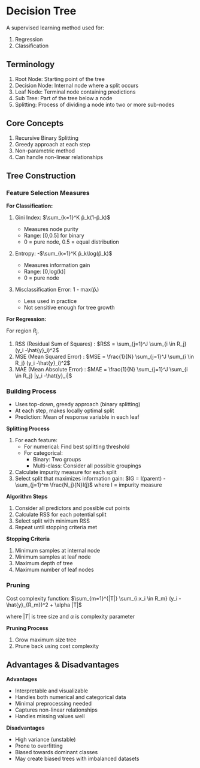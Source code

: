 # Decision Tree

A supervised learning method used for:
1. Regression
2. Classification

## Terminology

1. Root Node: Starting point of the tree
2. Decision Node: Internal node where a split occurs
3. Leaf Node: Terminal node containing predictions
4. Sub Tree: Part of the tree below a node
5. Splitting: Process of dividing a node into two or more sub-nodes

## Core Concepts

1. Recursive Binary Splitting
2. Greedy approach at each step
3. Non-parametric method
4. Can handle non-linear relationships

## Tree Construction

### Feature Selection Measures

**For Classification:**
1. Gini Index: $\sum_{k=1}^K p̂_k(1-p̂_k)$
   - Measures node purity
   - Range: [0,0.5] for binary
   - 0 = pure node, 0.5 = equal distribution

2. Entropy: -$\sum_{k=1}^K p̂_k\log(p̂_k)$
   - Measures information gain
   - Range: [0,log(k)]
   - 0 = pure node

3. Misclassification Error: 1 - max(p̂ᵢ)
   - Less used in practice
   - Not sensitive enough for tree growth

**For Regression:**

For region $R_j$,
1. RSS (Residual Sum of Squares) : $RSS = \sum_{j=1}^J \sum_{i \in R_j} (y_i -\hat{y}_i)^2$
2. MSE (Mean Squared Error) : $MSE = \frac{1}{N} \sum_{j=1}^J \sum_{i \in R_j} (y_i -\hat{y}_i)^2$
3. MAE (Mean Absolute Error) : $MAE = \frac{1}{N} \sum_{j=1}^J \sum_{i \in R_j} |y_i -\hat{y}_i|$


### Building Process
- Uses top-down, greedy approach (binary splitting)
- At each step, makes locally optimal split
- Prediction: Mean of response variable in each leaf

**Splitting Process**
1. For each feature:
   - For numerical: Find best splitting threshold
   - For categorical: 
     * Binary: Two groups
     * Multi-class: Consider all possible groupings
2. Calculate impurity measure for each split
3. Select split that maximizes information gain:
   $IG = I(parent) - \sum_{j=1}^m \frac{N_j}{N}I(j)$
   where I = impurity measure


**Algorithm Steps**
1. Consider all predictors and possible cut points
2. Calculate RSS for each potential split
3. Select split with minimum RSS
4. Repeat until stopping criteria met


**Stopping Criteria**
1. Minimum samples at internal node
2. Minimum samples at leaf node
3. Maximum depth of tree
4. Maximum number of leaf nodes


### Pruning
Cost complexity function:
$\sum_{m=1}^{|T|} \sum_{i:x_i \in R_m} (y_i - \hat{y}_{R_m})^2 + \alpha |T|$

where $|T|$ is tree size and $\alpha$ is complexity parameter

**Pruning Process**
1. Grow maximum size tree
2. Prune back using cost complexity



## Advantages & Disadvantages

**Advantages**
- Interpretable and visualizable
- Handles both numerical and categorical data
- Minimal preprocessing needed
- Captures non-linear relationships
- Handles missing values well

**Disadvantages**
- High variance (unstable)
- Prone to overfitting
- Biased towards dominant classes
- May create biased trees with imbalanced datasets